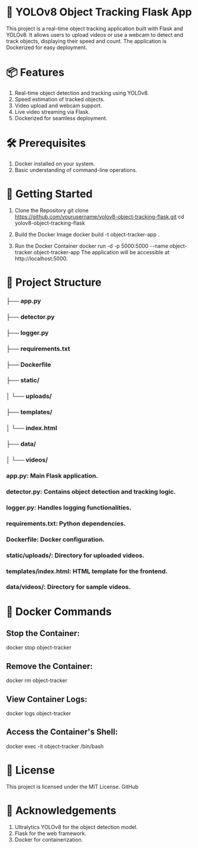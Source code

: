 # 🚀 YOLOv8 Object Tracking Flask App
This project is a real-time object tracking application built with Flask and YOLOv8. It allows users to upload videos or use a webcam to detect and track objects, displaying their speed and count. The application is Dockerized for easy deployment.​

# 📦 Features
1. Real-time object detection and tracking using YOLOv8.
2. Speed estimation of tracked objects.
3. Video upload and webcam support.
4. Live video streaming via Flask.
5. Dockerized for seamless deployment.​

# 🛠️ Prerequisites
1. Docker installed on your system.
2. Basic understanding of command-line operations.​

# 🚀 Getting Started
1. Clone the Repository
git clone https://github.com/yourusername/yolov8-object-tracking-flask.git
cd yolov8-object-tracking-flask

2. Build the Docker Image
docker build -t object-tracker-app .

3. Run the Docker Container
docker run -d -p 5000:5000 --name object-tracker object-tracker-app
The application will be accessible at http://localhost:5000.​

# 📁 Project Structure

### ├── app.py
### ├── detector.py
### ├── logger.py
### ├── requirements.txt
### ├── Dockerfile
### ├── static/
### │   └── uploads/
### ├── templates/
### │   └── index.html
### ├── data/
### │   └── videos/

### app.py: Main Flask application.
### detector.py: Contains object detection and tracking logic.
### logger.py: Handles logging functionalities.
### requirements.txt: Python dependencies.
### Dockerfile: Docker configuration.
### static/uploads/: Directory for uploaded videos.
### templates/index.html: HTML template for the frontend.
### data/videos/: Directory for sample videos.​

# 🐳 Docker Commands

## Stop the Container:

  docker stop object-tracker
  
## Remove the Container:

  docker rm object-tracker
  
## View Container Logs:

  docker logs object-tracker
  
## Access the Container's Shell:

  docker exec -it object-tracker /bin/bash
  
# 📝 License
This project is licensed under the MIT License.​
GitHub

# 🙏 Acknowledgements
1. Ultralytics YOLOv8 for the object detection model.
2. Flask for the web framework.
3. Docker for containerization.​


